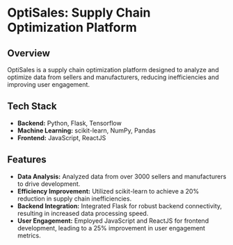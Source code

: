 # OptiSales: Supply Chain Optimization Platform

## Overview
OptiSales is a supply chain optimization platform designed to analyze and optimize data from sellers and manufacturers, reducing inefficiencies and improving user engagement.

## Tech Stack
- **Backend:** Python, Flask, Tensorflow
- **Machine Learning:** scikit-learn, NumPy, Pandas
- **Frontend:** JavaScript, ReactJS

## Features
- **Data Analysis:** Analyzed data from over 3000 sellers and manufacturers to drive development.
- **Efficiency Improvement:** Utilized scikit-learn to achieve a 20% reduction in supply chain inefficiencies.
- **Backend Integration:** Integrated Flask for robust backend connectivity, resulting in increased data processing speed.
- **User Engagement:** Employed JavaScript and ReactJS for frontend development, leading to a 25% improvement in user engagement metrics.



